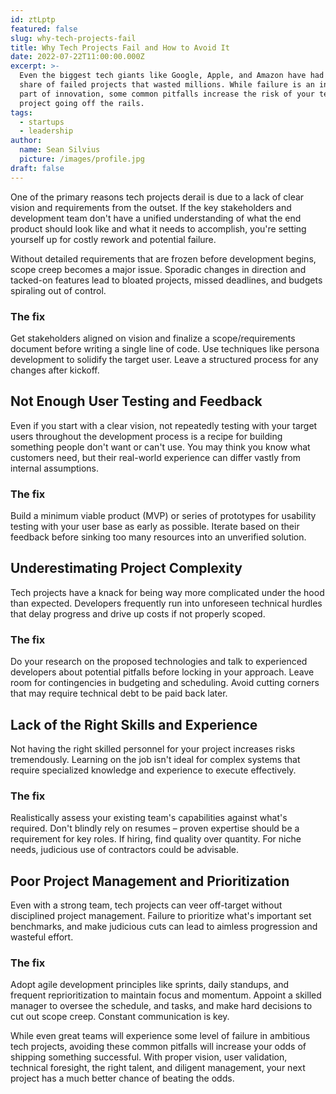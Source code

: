 ```yaml
---
id: ztLptp
featured: false
slug: why-tech-projects-fail
title: Why Tech Projects Fail and How to Avoid It
date: 2022-07-22T11:00:00.000Z
excerpt: >-
  Even the biggest tech giants like Google, Apple, and Amazon have had their
  share of failed projects that wasted millions. While failure is an inevitable
  part of innovation, some common pitfalls increase the risk of your tech
  project going off the rails.
tags:
  - startups
  - leadership
author:
  name: Sean Silvius
  picture: /images/profile.jpg
draft: false
---
```


One of the primary reasons tech projects derail is due to a lack of clear vision and requirements from the outset. If the key stakeholders and development team don't have a unified understanding of what the end product should look like and what it needs to accomplish, you're setting yourself up for costly rework and potential failure.

Without detailed requirements that are frozen before development begins, scope creep becomes a major issue. Sporadic changes in direction and tacked-on features lead to bloated projects, missed deadlines, and budgets spiraling out of control.

### The fix
Get stakeholders aligned on vision and finalize a scope/requirements document before writing a single line of code. Use techniques like persona development to solidify the target user. Leave a structured process for any changes after kickoff.

## Not Enough User Testing and Feedback
Even if you start with a clear vision, not repeatedly testing with your target users throughout the development process is a recipe for building something people don't want or can't use. You may think you know what customers need, but their real-world experience can differ vastly from internal assumptions.

### The fix
Build a minimum viable product (MVP) or series of prototypes for usability testing with your user base as early as possible. Iterate based on their feedback before sinking too many resources into an unverified solution.

## Underestimating Project Complexity
Tech projects have a knack for being way more complicated under the hood than expected. Developers frequently run into unforeseen technical hurdles that delay progress and drive up costs if not properly scoped.

### The fix
Do your research on the proposed technologies and talk to experienced developers about potential pitfalls before locking in your approach. Leave room for contingencies in budgeting and scheduling. Avoid cutting corners that may require technical debt to be paid back later.

## Lack of the Right Skills and Experience
Not having the right skilled personnel for your project increases risks tremendously. Learning on the job isn't ideal for complex systems that require specialized knowledge and experience to execute effectively.

### The fix
Realistically assess your existing team's capabilities against what's required. Don't blindly rely on resumes – proven expertise should be a requirement for key roles. If hiring, find quality over quantity. For niche needs, judicious use of contractors could be advisable.

## Poor Project Management and Prioritization
Even with a strong team, tech projects can veer off-target without disciplined project management. Failure to prioritize what's important set benchmarks, and make judicious cuts can lead to aimless progression and wasteful effort.

### The fix
Adopt agile development principles like sprints, daily standups, and frequent reprioritization to maintain focus and momentum. Appoint a skilled manager to oversee the schedule, and tasks, and make hard decisions to cut out scope creep. Constant communication is key.

While even great teams will experience some level of failure in ambitious tech projects, avoiding these common pitfalls will increase your odds of shipping something successful. With proper vision, user validation, technical foresight, the right talent, and diligent management, your next project has a much better chance of beating the odds.
